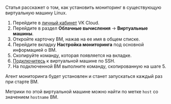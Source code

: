 Статья расскажет о том, как установить мониторинг в существующую виртуальную машину Linux.

1. Перейдите в [личный кабинет](https://mcs.mail.ru/app) VK Cloud.
1. Перейдите в раздел **Облачные вычисления** → **Виртуальные машины**.
1. Откройте карточку ВМ, нажав на ее имя в общем списке.
1. Перейдите вкладку **Настройка мониторинга** под основной информацией о ВМ.
1. Скопируйте команду, которая появляется на вкладке.
1. [Подключитесь](/ru/base/iaas/instructions/vm/vm-connect/vm-connect-nix) к виртуальной машине по SSH.
1. На подключенной ВМ выполните команду, скопированную на шаге 5.

Агент мониторинга будет установлен и станет запускаться каждый раз при старте ВМ.

<info>

Метрики по этой виртуальной машине можно найти по метке `host` со значением `hostname` ВМ.

</info>
